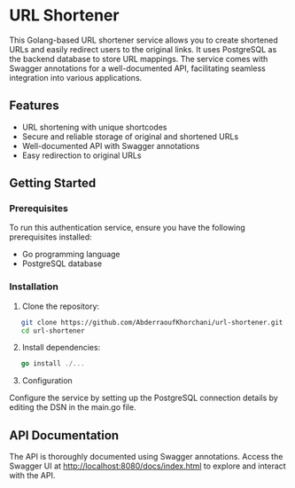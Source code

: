 # URL Shortener

This Golang-based URL shortener service allows you to create shortened URLs and easily redirect users to the original links. It uses PostgreSQL as the backend database to store URL mappings. The service comes with Swagger annotations for a well-documented API, facilitating seamless integration into various applications.

## Features

-   URL shortening with unique shortcodes
-   Secure and reliable storage of original and shortened URLs
-   Well-documented API with Swagger annotations
-   Easy redirection to original URLs
## Getting Started

### Prerequisites

To run this authentication service, ensure you have the following prerequisites installed:

- Go programming language
- PostgreSQL database 

### Installation

1. Clone the repository:

```bash
   git clone https://github.com/AbderraoufKhorchani/url-shortener.git
   cd url-shortener
```
2. Install dependencies:
```go
   go install ./...
```
3. Configuration

Configure the service by setting up the PostgreSQL connection details by editing the DSN in the main.go file.




## API Documentation<a id="api-doc"></a>

The API is thoroughly documented using Swagger annotations. Access the Swagger UI at [http://localhost:8080/docs/index.html](http://localhost:8080/docs/index.html) to explore and interact with the API.